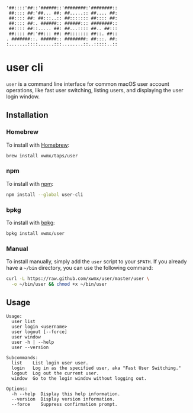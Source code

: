 ```
'##::::'##::'######::'########:'########::
 ##:::: ##:'##... ##: ##.....:: ##.... ##:
 ##:::: ##: ##:::..:: ##::::::: ##:::: ##:
 ##:::: ##:. ######:: ######::: ########::
 ##:::: ##::..... ##: ##...:::: ##.. ##:::
 ##:::: ##:'##::: ##: ##::::::: ##::. ##::
. #######::. ######:: ########: ##:::. ##:
:.......::::......:::........::..:::::..::
```

# user cli

`user` is a command line interface for common macOS user account operations,
like fast user switching, listing users, and displaying the user login window.

## Installation

### Homebrew

To install with [Homebrew](http://brew.sh/):

```bash
brew install xwmx/taps/user
```

### npm

To install with [npm](https://www.npmjs.com/package/user-cli):

```bash
npm install --global user-cli
```

### bpkg

To install with [bpkg](http://www.bpkg.io/):

```bash
bpkg install xwmx/user
```

### Manual

To install manually, simply add the `user` script to your `$PATH`. If
you already have a `~/bin` directory, you can use the following command:

```bash
curl -L https://raw.github.com/xwmx/user/master/user \
  -o ~/bin/user && chmod +x ~/bin/user
```

## Usage

```
Usage:
  user list
  user login <username>
  user logout [--force]
  user window
  user -h | --help
  user --version

Subcommands:
  list    List login user user.
  login   Log in as the specified user, aka "Fast User Switching."
  logout  Log out the current user.
  window  Go to the login window without logging out.

Options:
  -h --help  Display this help information.
  --version  Display version information.
  --force    Suppress confirmation prompt.
```
